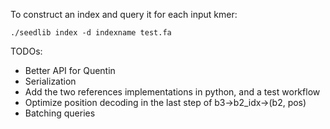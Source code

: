 To construct an index and query it for each input kmer:

```./seedlib index -d indexname test.fa```

TODOs:
 * Better API for Quentin
 * Serialization
 * Add the two references implementations in python, and a test workflow
 * Optimize position decoding in the last step of b3->b2_idx->(b2, pos)
 * Batching queries
